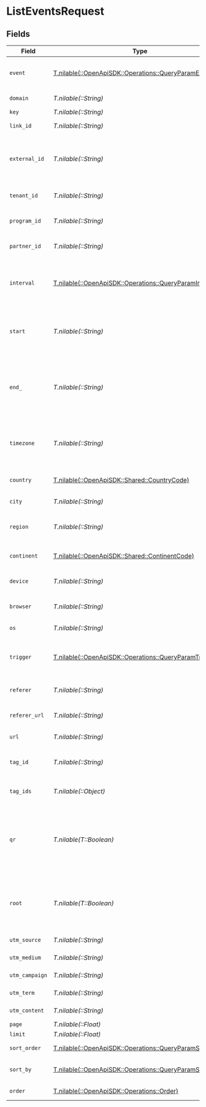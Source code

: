# ListEventsRequest


## Fields

| Field                                                                                                                                                                 | Type                                                                                                                                                                  | Required                                                                                                                                                              | Description                                                                                                                                                           | Example                                                                                                                                                               |
| --------------------------------------------------------------------------------------------------------------------------------------------------------------------- | --------------------------------------------------------------------------------------------------------------------------------------------------------------------- | --------------------------------------------------------------------------------------------------------------------------------------------------------------------- | --------------------------------------------------------------------------------------------------------------------------------------------------------------------- | --------------------------------------------------------------------------------------------------------------------------------------------------------------------- |
| `event`                                                                                                                                                               | [T.nilable(::OpenApiSDK::Operations::QueryParamEvent)](../../models/operations/queryparamevent.md)                                                                    | :heavy_minus_sign:                                                                                                                                                    | The type of event to retrieve analytics for. Defaults to 'clicks'.                                                                                                    |                                                                                                                                                                       |
| `domain`                                                                                                                                                              | *T.nilable(::String)*                                                                                                                                                 | :heavy_minus_sign:                                                                                                                                                    | The domain to filter analytics for.                                                                                                                                   |                                                                                                                                                                       |
| `key`                                                                                                                                                                 | *T.nilable(::String)*                                                                                                                                                 | :heavy_minus_sign:                                                                                                                                                    | The short link slug.                                                                                                                                                  |                                                                                                                                                                       |
| `link_id`                                                                                                                                                             | *T.nilable(::String)*                                                                                                                                                 | :heavy_minus_sign:                                                                                                                                                    | The unique ID of the short link on Dub.                                                                                                                               |                                                                                                                                                                       |
| `external_id`                                                                                                                                                         | *T.nilable(::String)*                                                                                                                                                 | :heavy_minus_sign:                                                                                                                                                    | This is the ID of the link in the your database. Must be prefixed with 'ext_' when passed as a query parameter.                                                       |                                                                                                                                                                       |
| `tenant_id`                                                                                                                                                           | *T.nilable(::String)*                                                                                                                                                 | :heavy_minus_sign:                                                                                                                                                    | The ID of the tenant that created the link inside your system.                                                                                                        |                                                                                                                                                                       |
| `program_id`                                                                                                                                                          | *T.nilable(::String)*                                                                                                                                                 | :heavy_minus_sign:                                                                                                                                                    | The ID of the program to retrieve analytics for.                                                                                                                      |                                                                                                                                                                       |
| `partner_id`                                                                                                                                                          | *T.nilable(::String)*                                                                                                                                                 | :heavy_minus_sign:                                                                                                                                                    | The ID of the partner to retrieve analytics for.                                                                                                                      |                                                                                                                                                                       |
| `interval`                                                                                                                                                            | [T.nilable(::OpenApiSDK::Operations::QueryParamInterval)](../../models/operations/queryparaminterval.md)                                                              | :heavy_minus_sign:                                                                                                                                                    | The interval to retrieve events for. Takes precedence over start and end. If undefined, defaults to 24h.                                                              |                                                                                                                                                                       |
| `start`                                                                                                                                                               | *T.nilable(::String)*                                                                                                                                                 | :heavy_minus_sign:                                                                                                                                                    | The start date and time when to retrieve analytics from. Takes precedence over `interval`.                                                                            |                                                                                                                                                                       |
| `end_`                                                                                                                                                                | *T.nilable(::String)*                                                                                                                                                 | :heavy_minus_sign:                                                                                                                                                    | The end date and time when to retrieve analytics from. If not provided, defaults to the current date. Takes precedence over `interval`.                               |                                                                                                                                                                       |
| `timezone`                                                                                                                                                            | *T.nilable(::String)*                                                                                                                                                 | :heavy_minus_sign:                                                                                                                                                    | The IANA time zone code for aligning timeseries granularity (e.g. America/New_York). Defaults to UTC.                                                                 | America/New_York                                                                                                                                                      |
| `country`                                                                                                                                                             | [T.nilable(::OpenApiSDK::Shared::CountryCode)](../../models/shared/countrycode.md)                                                                                    | :heavy_minus_sign:                                                                                                                                                    | The country to retrieve analytics for.                                                                                                                                |                                                                                                                                                                       |
| `city`                                                                                                                                                                | *T.nilable(::String)*                                                                                                                                                 | :heavy_minus_sign:                                                                                                                                                    | The city to retrieve analytics for.                                                                                                                                   | New York                                                                                                                                                              |
| `region`                                                                                                                                                              | *T.nilable(::String)*                                                                                                                                                 | :heavy_minus_sign:                                                                                                                                                    | The ISO 3166-2 region code to retrieve analytics for.                                                                                                                 |                                                                                                                                                                       |
| `continent`                                                                                                                                                           | [T.nilable(::OpenApiSDK::Shared::ContinentCode)](../../models/shared/continentcode.md)                                                                                | :heavy_minus_sign:                                                                                                                                                    | The continent to retrieve analytics for.                                                                                                                              |                                                                                                                                                                       |
| `device`                                                                                                                                                              | *T.nilable(::String)*                                                                                                                                                 | :heavy_minus_sign:                                                                                                                                                    | The device to retrieve analytics for.                                                                                                                                 | Desktop                                                                                                                                                               |
| `browser`                                                                                                                                                             | *T.nilable(::String)*                                                                                                                                                 | :heavy_minus_sign:                                                                                                                                                    | The browser to retrieve analytics for.                                                                                                                                | Chrome                                                                                                                                                                |
| `os`                                                                                                                                                                  | *T.nilable(::String)*                                                                                                                                                 | :heavy_minus_sign:                                                                                                                                                    | The OS to retrieve analytics for.                                                                                                                                     | Windows                                                                                                                                                               |
| `trigger`                                                                                                                                                             | [T.nilable(::OpenApiSDK::Operations::QueryParamTrigger)](../../models/operations/queryparamtrigger.md)                                                                | :heavy_minus_sign:                                                                                                                                                    | The trigger to retrieve analytics for. If undefined, return both QR and link clicks.                                                                                  |                                                                                                                                                                       |
| `referer`                                                                                                                                                             | *T.nilable(::String)*                                                                                                                                                 | :heavy_minus_sign:                                                                                                                                                    | The referer to retrieve analytics for.                                                                                                                                | google.com                                                                                                                                                            |
| `referer_url`                                                                                                                                                         | *T.nilable(::String)*                                                                                                                                                 | :heavy_minus_sign:                                                                                                                                                    | The full referer URL to retrieve analytics for.                                                                                                                       | https://dub.co/blog                                                                                                                                                   |
| `url`                                                                                                                                                                 | *T.nilable(::String)*                                                                                                                                                 | :heavy_minus_sign:                                                                                                                                                    | The URL to retrieve analytics for.                                                                                                                                    |                                                                                                                                                                       |
| `tag_id`                                                                                                                                                              | *T.nilable(::String)*                                                                                                                                                 | :heavy_minus_sign:                                                                                                                                                    | Deprecated. Use `tagIds` instead. The tag ID to retrieve analytics for.                                                                                               |                                                                                                                                                                       |
| `tag_ids`                                                                                                                                                             | *T.nilable(::Object)*                                                                                                                                                 | :heavy_minus_sign:                                                                                                                                                    | The tag IDs to retrieve analytics for.                                                                                                                                |                                                                                                                                                                       |
| `qr`                                                                                                                                                                  | *T.nilable(T::Boolean)*                                                                                                                                               | :heavy_minus_sign:                                                                                                                                                    | Deprecated. Use the `trigger` field instead. Filter for QR code scans. If true, filter for QR codes only. If false, filter for links only. If undefined, return both. |                                                                                                                                                                       |
| `root`                                                                                                                                                                | *T.nilable(T::Boolean)*                                                                                                                                               | :heavy_minus_sign:                                                                                                                                                    | Filter for root domains. If true, filter for domains only. If false, filter for links only. If undefined, return both.                                                |                                                                                                                                                                       |
| `utm_source`                                                                                                                                                          | *T.nilable(::String)*                                                                                                                                                 | :heavy_minus_sign:                                                                                                                                                    | The UTM source of the short link.                                                                                                                                     |                                                                                                                                                                       |
| `utm_medium`                                                                                                                                                          | *T.nilable(::String)*                                                                                                                                                 | :heavy_minus_sign:                                                                                                                                                    | The UTM medium of the short link.                                                                                                                                     |                                                                                                                                                                       |
| `utm_campaign`                                                                                                                                                        | *T.nilable(::String)*                                                                                                                                                 | :heavy_minus_sign:                                                                                                                                                    | The UTM campaign of the short link.                                                                                                                                   |                                                                                                                                                                       |
| `utm_term`                                                                                                                                                            | *T.nilable(::String)*                                                                                                                                                 | :heavy_minus_sign:                                                                                                                                                    | The UTM term of the short link.                                                                                                                                       |                                                                                                                                                                       |
| `utm_content`                                                                                                                                                         | *T.nilable(::String)*                                                                                                                                                 | :heavy_minus_sign:                                                                                                                                                    | The UTM content of the short link.                                                                                                                                    |                                                                                                                                                                       |
| `page`                                                                                                                                                                | *T.nilable(::Float)*                                                                                                                                                  | :heavy_minus_sign:                                                                                                                                                    | N/A                                                                                                                                                                   |                                                                                                                                                                       |
| `limit`                                                                                                                                                               | *T.nilable(::Float)*                                                                                                                                                  | :heavy_minus_sign:                                                                                                                                                    | N/A                                                                                                                                                                   |                                                                                                                                                                       |
| `sort_order`                                                                                                                                                          | [T.nilable(::OpenApiSDK::Operations::QueryParamSortOrder)](../../models/operations/queryparamsortorder.md)                                                            | :heavy_minus_sign:                                                                                                                                                    | The sort order. The default is `desc`.                                                                                                                                |                                                                                                                                                                       |
| `sort_by`                                                                                                                                                             | [T.nilable(::OpenApiSDK::Operations::QueryParamSortBy)](../../models/operations/queryparamsortby.md)                                                                  | :heavy_minus_sign:                                                                                                                                                    | The field to sort the events by. The default is `timestamp`.                                                                                                          |                                                                                                                                                                       |
| `order`                                                                                                                                                               | [T.nilable(::OpenApiSDK::Operations::Order)](../../models/operations/order.md)                                                                                        | :heavy_minus_sign:                                                                                                                                                    | DEPRECATED. Use `sortOrder` instead.                                                                                                                                  |                                                                                                                                                                       |